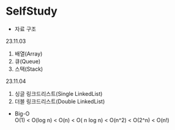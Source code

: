 # SelfStudy

- 자료 구조
  
23.11.03
1. 배열(Array)
2. 큐(Queue)
3. 스택(Stack)

23.11.04
1. 싱글 링크드리스트(Single LinkedList)
2. 더블 링크드리스트(Double LinkedList)

* Big-O<br>
  O(1) < O(log n) < O(n) < O( n log n) < O(n^2) < O(2^n) < O(n!)

